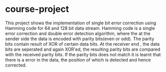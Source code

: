 # course-project
This project shows the implementation of single bit error correction using Hamming code for 64 and 128 bit data stream. Hamming code is a single error correction and double error detection algorithm, where the at the sender side the data is encoded with parity bits(even or odd). The parity bits contain result of XOR of certain data bits. At the receiver end , the data bits are seperated and again XOR'ed, the resulting parity bits are compared with the received parity bits. If the parity bits does not match it is learnt that there is a error in the data, the position of which is detected and hence corrected.
